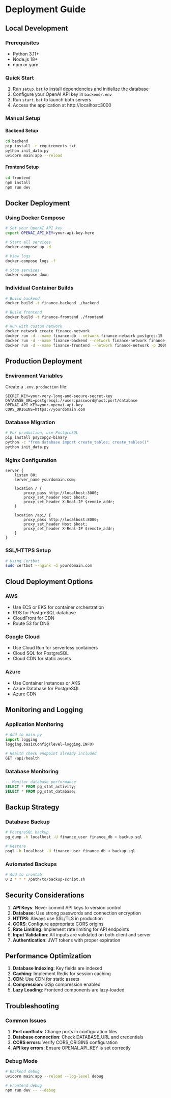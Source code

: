 # Deployment Guide

## Local Development

### Prerequisites
- Python 3.11+
- Node.js 18+
- npm or yarn

### Quick Start
1. Run `setup.bat` to install dependencies and initialize the database
2. Configure your OpenAI API key in `backend/.env`
3. Run `start.bat` to launch both servers
4. Access the application at http://localhost:3000

### Manual Setup

#### Backend Setup
```bash
cd backend
pip install -r requirements.txt
python init_data.py
uvicorn main:app --reload
```

#### Frontend Setup
```bash
cd frontend
npm install
npm run dev
```

## Docker Deployment

### Using Docker Compose
```bash
# Set your OpenAI API key
export OPENAI_API_KEY=your-api-key-here

# Start all services
docker-compose up -d

# View logs
docker-compose logs -f

# Stop services
docker-compose down
```

### Individual Container Builds
```bash
# Build backend
docker build -t finance-backend ./backend

# Build frontend
docker build -t finance-frontend ./frontend

# Run with custom network
docker network create finance-network
docker run -d --name finance-db --network finance-network postgres:15
docker run -d --name finance-backend --network finance-network finance-backend
docker run -d --name finance-frontend --network finance-network -p 3000:3000 finance-frontend
```

## Production Deployment

### Environment Variables
Create a `.env.production` file:
```
SECRET_KEY=your-very-long-and-secure-secret-key
DATABASE_URL=postgresql://user:password@host:port/database
OPENAI_API_KEY=your-openai-api-key
CORS_ORIGINS=https://yourdomain.com
```

### Database Migration
```bash
# For production, use PostgreSQL
pip install psycopg2-binary
python -c "from database import create_tables; create_tables()"
python init_data.py
```

### Nginx Configuration
```nginx
server {
    listen 80;
    server_name yourdomain.com;

    location / {
        proxy_pass http://localhost:3000;
        proxy_set_header Host $host;
        proxy_set_header X-Real-IP $remote_addr;
    }

    location /api/ {
        proxy_pass http://localhost:8000;
        proxy_set_header Host $host;
        proxy_set_header X-Real-IP $remote_addr;
    }
}
```

### SSL/HTTPS Setup
```bash
# Using Certbot
sudo certbot --nginx -d yourdomain.com
```

## Cloud Deployment Options

### AWS
- Use ECS or EKS for container orchestration
- RDS for PostgreSQL database
- CloudFront for CDN
- Route 53 for DNS

### Google Cloud
- Use Cloud Run for serverless containers
- Cloud SQL for PostgreSQL
- Cloud CDN for static assets

### Azure
- Use Container Instances or AKS
- Azure Database for PostgreSQL
- Azure CDN

## Monitoring and Logging

### Application Monitoring
```python
# Add to main.py
import logging
logging.basicConfig(level=logging.INFO)

# Health check endpoint already included
GET /api/health
```

### Database Monitoring
```sql
-- Monitor database performance
SELECT * FROM pg_stat_activity;
SELECT * FROM pg_stat_database;
```

## Backup Strategy

### Database Backup
```bash
# PostgreSQL backup
pg_dump -h localhost -U finance_user finance_db > backup.sql

# Restore
psql -h localhost -U finance_user finance_db < backup.sql
```

### Automated Backups
```bash
# Add to crontab
0 2 * * * /path/to/backup-script.sh
```

## Security Considerations

1. **API Keys**: Never commit API keys to version control
2. **Database**: Use strong passwords and connection encryption
3. **HTTPS**: Always use SSL/TLS in production
4. **CORS**: Configure appropriate CORS origins
5. **Rate Limiting**: Implement rate limiting for API endpoints
6. **Input Validation**: All inputs are validated on both client and server
7. **Authentication**: JWT tokens with proper expiration

## Performance Optimization

1. **Database Indexing**: Key fields are indexed
2. **Caching**: Implement Redis for session caching
3. **CDN**: Use CDN for static assets
4. **Compression**: Gzip compression enabled
5. **Lazy Loading**: Frontend components are lazy-loaded

## Troubleshooting

### Common Issues
1. **Port conflicts**: Change ports in configuration files
2. **Database connection**: Check DATABASE_URL and credentials
3. **CORS errors**: Verify CORS_ORIGINS configuration
4. **API key errors**: Ensure OPENAI_API_KEY is set correctly

### Debug Mode
```bash
# Backend debug
uvicorn main:app --reload --log-level debug

# Frontend debug
npm run dev -- --debug
```
